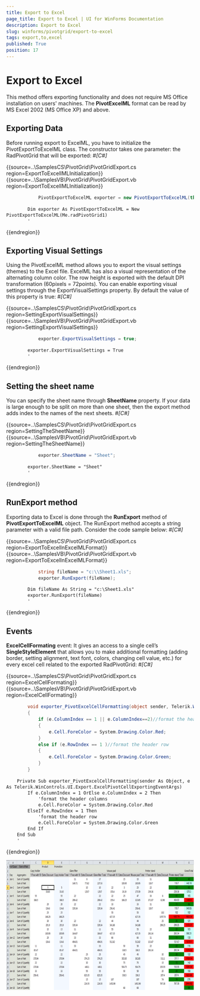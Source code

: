 ```yaml
---
title: Export to Excel
page_title: Export to Excel | UI for WinForms Documentation
description: Export to Excel
slug: winforms/pivotgrid/export-to-excel
tags: export,to,excel
published: True
position: 17
---
```


# Export to Excel



This method offers exporting functionality and does not require MS Office installation on users' machines. The __PivotExcelML__ format can be read by MS Excel 2002 (MS Office XP) and above.

## Exporting Data

Before running export to ExcelML, you have to initialize the PivotExportToExcelML class. The constructor takes one parameter: the RadPivotGrid that will be exported:
        #_[C#]_

	



{{source=..\SamplesCS\PivotGrid\PivotGridExport.cs region=ExportToExcelIMLInitialization}} 
{{source=..\SamplesVB\PivotGrid\PivotGridExport.vb region=ExportToExcelIMLInitialization}} 

````C#
            PivotExportToExcelML exporter = new PivotExportToExcelML(this.radPivotGrid1);
````
````VB.NET
        Dim exporter As PivotExportToExcelML = New PivotExportToExcelML(Me.radPivotGrid1)
        '
````

{{endregion}} 




## Exporting Visual Settings

Using the PivotExcelML method allows you to export the visual settings (themes) to the Excel file. ExcelML has also a visual representation of the alternating column color. The row height is exported with the default DPI transformation (60pixels = 72points).
          You can enable exporting visual settings through the ExportVisualSettings property. By default the value of this property is true:
        #_[C#]_

	



{{source=..\SamplesCS\PivotGrid\PivotGridExport.cs region=SettingExportVisualSettings}} 
{{source=..\SamplesVB\PivotGrid\PivotGridExport.vb region=SettingExportVisualSettings}} 

````C#
            exporter.ExportVisualSettings = true;
````
````VB.NET
        exporter.ExportVisualSettings = True
        '
````

{{endregion}} 




## Setting the sheet name

You can specify the sheet name through __SheetName__ property. If your data is large enough to be split on more than one sheet, then the export method adds index to the names of the next sheets.
        #_[C#]_

	



{{source=..\SamplesCS\PivotGrid\PivotGridExport.cs region=SettingTheSheetName}} 
{{source=..\SamplesVB\PivotGrid\PivotGridExport.vb region=SettingTheSheetName}} 

````C#
            exporter.SheetName = "Sheet";
````
````VB.NET
        exporter.SheetName = "Sheet"
        '
````

{{endregion}} 




## RunExport method

Exporting data to Excel is done through the __RunExport__ method of  __PivotExportToExcelML__ object. The RunExport method accepts a string parameter with a valid file path. Consider the code sample below:
        #_[C#]_

	



{{source=..\SamplesCS\PivotGrid\PivotGridExport.cs region=ExportToExcelInExcelMLFormat}} 
{{source=..\SamplesVB\PivotGrid\PivotGridExport.vb region=ExportToExcelInExcelMLFormat}} 

````C#
            string fileName = "c:\\Sheet1.xls";
            exporter.RunExport(fileName);
````
````VB.NET
        Dim fileName As String = "c:\Sheet1.xls"
        exporter.RunExport(fileName)
        '
````

{{endregion}} 




## Events

__ExcelCellFormating__ event:
          It gives an access to a single cell’s __SingleStyleElement__ that allows you to make additional formatting (adding border, setting alignment, text font, colors, changing cell value, etc.) for every excel cell related to the exported RadPivotGrid:
        #_[C#]_

	



{{source=..\SamplesCS\PivotGrid\PivotGridExport.cs region=ExcelCellFormating}} 
{{source=..\SamplesVB\PivotGrid\PivotGridExport.vb region=ExcelCellFormating}} 

````C#
        void exporter_PivotExcelCellFormatting(object sender, Telerik.WinControls.UI.Export.ExcelPivotCellExportingEventArgs e)  
        {   
            if (e.ColumnIndex == 1 || e.ColumnIndex==2)//format the header columns
            {
                e.Cell.ForeColor = System.Drawing.Color.Red;                
            }
            else if (e.RowIndex == 1 )//format the header row
            {
                e.Cell.ForeColor = System.Drawing.Color.Green;
            }
        }
````
````VB.NET
    Private Sub exporter_PivotExcelCellFormatting(sender As Object, e As Telerik.WinControls.UI.Export.ExcelPivotCellExportingEventArgs)
        If e.ColumnIndex = 1 OrElse e.ColumnIndex = 2 Then
            'format the header columns
            e.Cell.ForeColor = System.Drawing.Color.Red
        ElseIf e.RowIndex = 1 Then
            'format the header row
            e.Cell.ForeColor = System.Drawing.Color.Green
        End If
    End Sub
    '
````

{{endregion}} 


![pivotgrid-export-to-excel 001](images/pivotgrid-export-to-excel001.png)
